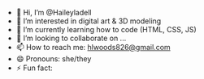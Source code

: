 - 👋 Hi, I’m @Haileyladell
- 👀 I’m interested in digital art & 3D modeling
- 🌱 I’m currently learning how to code (HTML, CSS, JS)
- 💞️ I’m looking to collaborate on ...
- 📫 How to reach me: hlwoods826@gmail.com
- 😄 Pronouns: she/they
- ⚡ Fun fact: 

<!---
Haileyladell/Haileyladell is a ✨ special ✨ repository because its `README.md` (this file) appears on your GitHub profile.
You can click the Preview link to take a look at your changes.
--->
